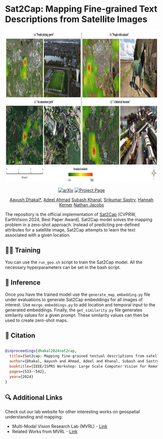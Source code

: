 # Sat2Cap: Mapping Fine-grained Text Descriptions from Satellite Images
<div align="center">
<img src="sat2cap/Local_prompts_v5b.jpg" width="1000" height="500">
  
[![arXiv](https://img.shields.io/badge/arXiv-2307.15904-red)](https://arxiv.org/abs/2307.15904) </center>
[![Project Page](https://img.shields.io/badge/Project-Website-green)]()

[Aayush Dhakal*](https://scholar.google.com/citations?user=KawjT_8AAAAJ&hl=en),
[Adeel Ahmad](https://adealgis.wixsite.com/adeel-ahmad-geog)
[Subash Khanal](https://subash-khanal.github.io/),
[Srikumar Sastry](https://sites.wustl.edu/srikumarsastry/),
[Hannah Kerner](https://hannah-rae.github.io/)
[Nathan Jacobs](https://jacobsn.github.io/)
</div>

The repository is the official implementation of [Sat2Cap](https://openaccess.thecvf.com/content/CVPR2024W/EarthVision/html/Dhakal_Sat2Cap_Mapping_Fine-Grained_Textual_Descriptions_from_Satellite_Images_CVPRW_2024_paper.html)  [CVPRW, EarthVision 2024, Best Paper Award].
Sat2Cap model solves the mapping problem in a zero-shot approach. Instead of predicting pre-defined attributes for a satellite image, Sat2Cap attempts to learn the
text associated with a given location. 

## 🏋️‍♀️ Training
You can use the `run_geo.sh` script to train the Sat2Cap model. All the necessary hyperparameters can be set in the bash script.

## 🔮 Inference
Once you have the trained model use the `generate_map_embedding.py` file under evaluations to generate Sat2Cap embeddings for all images of interest. 
Use `merge_embeddings.py` to add location and temporal input to the generated embeddings. Finally, the `get_similarity.py` file generates similarity values for a given prompt. These similarity values can then be used to create zero-shot maps.

## 📑 Citation

## 

```bibtex
@inproceedings{dhakal2024sat2cap,
  title={Sat2cap: Mapping fine-grained textual descriptions from satellite images},
  author={Dhakal, Aayush and Ahmad, Adeel and Khanal, Subash and Sastry, Srikumar and Kerner, Hannah and Jacobs, Nathan},
  booktitle={IEEE/ISPRS Workshop: Large Scale Computer Vision for Remote Sensing (EARTHVISION)},
  pages={533--542},
  year={2024}
}
```

## 🔍 Additional Links
Check out our lab website for other interesting works on geospatial understanding and mapping:
* Multi-Modal Vision Research Lab (MVRL) - [Link](https://mvrl.cse.wustl.edu/)
* Related Works from MVRL - [Link](https://mvrl.cse.wustl.edu/publications/)
